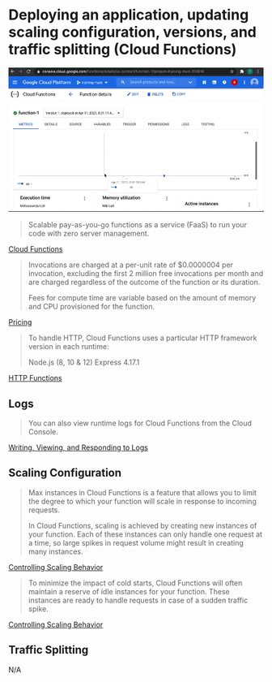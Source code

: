 # Deploying an application, updating scaling configuration, versions, and traffic splitting (Cloud Functions)

[![Video](video.png)](https://youtu.be/2SoOJrFXMxc)

> Scalable pay-as-you-go functions as a service (FaaS) to run your code with zero server management.

[Cloud Functions](https://cloud.google.com/functions)

> Invocations are charged at a per-unit rate of $0.0000004 per invocation, excluding the first 2 million free invocations per month and are charged regardless of the outcome of the function or its duration.
> 
> Fees for compute time are variable based on the amount of memory and CPU provisioned for the function.

[Pricing](https://cloud.google.com/functions/pricing)

> To handle HTTP, Cloud Functions uses a particular HTTP framework version in each runtime:
>
> Node.js (8, 10 & 12)	Express 4.17.1

[HTTP Functions](https://cloud.google.com/functions/docs/writing/http)

## Logs

> You can also view runtime logs for Cloud Functions from the Cloud Console.

[Writing, Viewing, and Responding to Logs](https://cloud.google.com/functions/docs/monitoring/logging)

## Scaling Configuration

> Max instances in Cloud Functions is a feature that allows you to limit the degree to which your function will scale in response to incoming requests.
>
> In Cloud Functions, scaling is achieved by creating new instances of your function. Each of these instances can only handle one request at a time, so large spikes in request volume might result in creating many instances.

[Controlling Scaling Behavior](https://cloud.google.com/functions/docs/max-instances)

> To minimize the impact of cold starts, Cloud Functions will often maintain a reserve of idle instances for your function. These instances are ready to handle requests in case of a sudden traffic spike.

[Controlling Scaling Behavior](https://cloud.google.com/functions/docs/max-instances)

## Traffic Splitting

N/A
